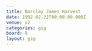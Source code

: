 ```yaml
---
title: Barclay James Harvest
date: 1992-02-22T00:00:00.000Z
venue: v2
categories: gig
board: 8
layout: gig
---
```

